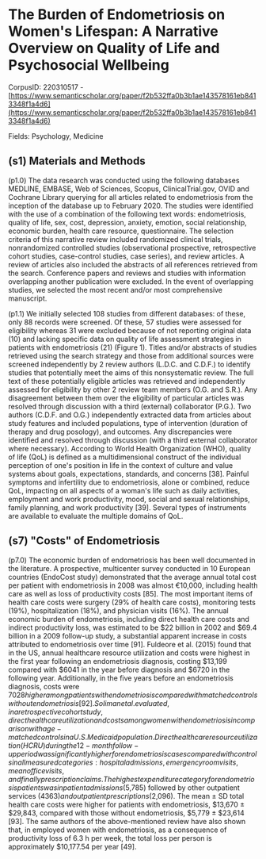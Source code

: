 # The Burden of Endometriosis on Women's Lifespan: A Narrative Overview on Quality of Life and Psychosocial Wellbeing

CorpusID: 220310517 - [https://www.semanticscholar.org/paper/f2b532ffa0b3b1ae143578161eb8413348f1a4d6](https://www.semanticscholar.org/paper/f2b532ffa0b3b1ae143578161eb8413348f1a4d6)

Fields: Psychology, Medicine

## (s1) Materials and Methods
(p1.0) The data research was conducted using the following databases MEDLINE, EMBASE, Web of Sciences, Scopus, ClinicalTrial.gov, OVID and Cochrane Library querying for all articles related to endometriosis from the inception of the database up to February 2020. The studies were identified with the use of a combination of the following text words: endometriosis, quality of life, sex, cost, depression, anxiety, emotion, social relationship, economic burden, health care resource, questionnaire. The selection criteria of this narrative review included randomized clinical trials, nonrandomized controlled studies (observational prospective, retrospective cohort studies, case-control studies, case series), and review articles. A review of articles also included the abstracts of all references retrieved from the search. Conference papers and reviews and studies with information overlapping another publication were excluded. In the event of overlapping studies, we selected the most recent and/or most comprehensive manuscript.

(p1.1) We initially selected 108 studies from different databases: of these, only 88 records were screened. Of these, 57 studies were assessed for eligibility whereas 31 were excluded because of not reporting original data (10) and lacking specific data on quality of life assessment strategies in patients with endometriosis (21) (Figure 1). Titles and/or abstracts of studies retrieved using the search strategy and those from additional sources were screened independently by 2 review authors (L.D.C. and C.D.F.) to identify studies that potentially meet the aims of this nonsystematic review. The full text of these potentially eligible articles was retrieved and independently assessed for eligibility by other 2 review team members (O.G. and S.R.). Any disagreement between them over the eligibility of particular articles was resolved through discussion with a third (external) collaborator (P.G.). Two authors (C.D.F. and O.G.) independently extracted data from articles about study features and included populations, type of intervention (duration of therapy and drug posology), and outcomes. Any discrepancies were identified and resolved through discussion (with a third external collaborator where necessary).   According to World Health Organization (WHO), quality of life (QoL) is defined as a multidimensional construct of the individual perception of one's position in life in the context of culture and value systems about goals, expectations, standards, and concerns [38]. Painful symptoms and infertility due to endometriosis, alone or combined, reduce QoL, impacting on all aspects of a woman's life such as daily activities, employment and work productivity, mood, social and sexual relationships, family planning, and work productivity [39]. Several types of instruments are available to evaluate the multiple domains of QoL.
## (s7) "Costs" of Endometriosis
(p7.0) The economic burden of endometriosis has been well documented in the literature. A prospective, multicenter survey conducted in 10 European countries (EndoCost study) demonstrated that the average annual total cost per patient with endometriosis in 2008 was almost €10,000, including health care as well as loss of productivity costs [85]. The most important items of health care costs were surgery (29% of health care costs), monitoring tests (19%), hospitalization (18%), and physician visits (16%). The annual economic burden of endometriosis, including direct health care costs and indirect productivity loss, was estimated to be $22 billion in 2002 and $69.4 billion in a 2009 follow-up study, a substantial apparent increase in costs attributed to endometriosis over time [91]. Fuldeore et al. (2015) found that in the US, annual healthcare resource utilization and costs were highest in the first year following an endometriosis diagnosis, costing $13,199 compared with $6041 in the year before diagnosis and $6720 in the following year. Additionally, in the five years before an endometriosis diagnosis, costs were $7028 higher among patients with endometriosis compared with matched controls without endometriosis [92]. Soliman et al. evaluated, in a retrospective cohort study, direct health care utilization and costs among women with endometriosis in comparison with age-matched controls in a U.S. Medicaid population. Direct health care resource utilization (HCRU) during the 12-month follow-up period was significantly higher for endometriosis cases compared with controls in all measured categories: hospital admissions, emergency room visits, mean office visits, and finally prescription claims. The highest expenditure category for endometriosis patients was inpatient admissions ($5,785) followed by other outpatient services ($4363) and outpatient prescriptions ($2,096). The mean ± SD total health care costs were higher for patients with endometriosis, $13,670 ± $29,843, compared with those without endometriosis, $5,779 ± $23,614 [93]. The same authors of the above-mentioned review have also shown that, in employed women with endometriosis, as a consequence of productivity loss of 6.3 h per week, the total loss per person is approximately $10,177.54 per year [49].

